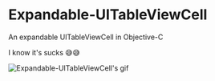 # Expandable-UITableViewCell
An expandable UITableViewCell in Objective-C
<p>I know it's sucks 😅😅 </p>

![Expandable-UITableViewCell's gif](https://user-images.githubusercontent.com/34839080/58091796-ca17ed80-7bdf-11e9-851f-bec3cc3bd154.gif)
